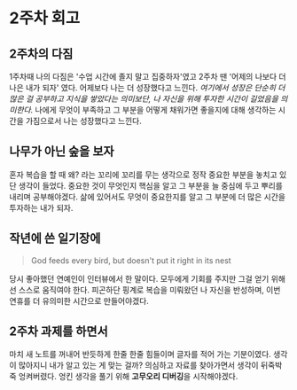 # 2주차 회고

## 2주차의 다짐
1주차때 나의 다짐은 '수업 시간에 졸지 말고 집중하자'였고 2주차 땐 '어제의 나보다 더 나은 내가 되자' 였다.
어제보다 나는 더 성장했다고 느낀다. 
*여기에서 성장은 단순히 더 많은 걸 공부하고 지식을 쌓았다는 의미보단, 나 자신을 위해 투자한 시간이 길었음을 의미한다.*
나에게 무엇이 부족하고 그 부분을 어떻게 채워가면 좋을지에 대해 생각하는 시간을 가짐으로서 나는 성장했다고 느낀다.

## 나무가 아닌 숲을 보자
혼자 복습을 할 때 왜? 라는 꼬리에 꼬리를 무는 생각으로 정작 중요한 부분을 놓치고 있단 생각이 들었다.
중요한 것이 무엇인지 핵심을 알고 그 부분을 늘 중심에 두고 뿌리를 내리며 공부해야겠다.
삶에 있어서도 무엇이 중요한지를 알고 그 부분에 더 많은 시간을 투자하는 내가 되자.

## 작년에 쓴 일기장에

> God feeds every bird, but doesn't put it right in its nest

당시 좋아했던 연예인이 인터뷰에서 한 말이다. 모두에게 기회를 주지만 그걸 얻기 위해선 스스로 움직여야 한다.
피곤하단 핑계로 복습을 미뤄왔던 나 자신을 반성하며, 이번 연휴를 더 유의미한 시간으로 만들어야겠다. 

## 2주차 과제를 하면서
마치 새 노트를 꺼내어 반듯하게 한줄 한줄 힘들이며 글자를 적어 가는 기분이였다. 생각이 많아지니 내가 알고 있는 게 맞는 걸까? 의심하고 자료를 찾아가면서 생각이 뒤죽박죽 엉켜버렸다. 엉킨 생각을 풀기 위해 **고무오리 디버깅**을 시작해야겠다. 